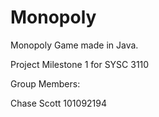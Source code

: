 # Monopoly
Monopoly Game made in Java.

Project Milestone 1 for SYSC 3110

Group Members:

Chase Scott 101092194
